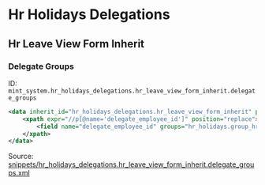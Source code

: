 # Hr Holidays Delegations
## Hr Leave View Form Inherit  
### Delegate Groups  
ID: `mint_system.hr_holidays_delegations.hr_leave_view_form_inherit.delegate_groups`  
```xml
<data inherit_id="hr_holidays_delegations.hr_leave_view_form_inherit" priority="50">
    <xpath expr="//p[@name='delegate_employee_id']" position="replace">
        <field name="delegate_employee_id" groups="hr_holidays.group_hr_holidays_responsible" options="{'no_create': 1, 'no_open': 1}" domain="[('user_id', '!=', False), ('id', '!=', employee_id)]"/>
    </xpath>
</data>

```
Source: [snippets/hr_holidays_delegations.hr_leave_view_form_inherit.delegate_groups.xml](https://github.com/Mint-System/Odoo-Build/tree/16.0/snippets/hr_holidays_delegations.hr_leave_view_form_inherit.delegate_groups.xml)

